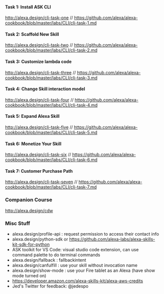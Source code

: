 #### Task 1: Install ASK CLI
http://alexa.design/cli-task-one  // https://github.com/alexa/alexa-cookbook/blob/master/labs/CLI/cli-task-1.md

#### Task 2: Scaffold New Skill
http://alexa.design/cli-task-two // https://github.com/alexa/alexa-cookbook/blob/master/labs/CLI/cli-task-2.md

#### Task 3: Customize lambda code
http://alexa.design/cli-task-three // https://github.com/alexa/alexa-cookbook/blob/master/labs/CLI/cli-task-3.md

#### Task 4: Change Skill interaction model
http://alexa.design/cli-task-four // https://github.com/alexa/alexa-cookbook/blob/master/labs/CLI/cli-task-4.md

#### Task 5: Expand Alexa Skill
http://alexa.design/cli-task-five // https://github.com/alexa/alexa-cookbook/blob/master/labs/CLI/cli-task-5.md

#### Task 6: Monetize Your Skill
http://alexa.design/cli-task-six // https://github.com/alexa/alexa-cookbook/blob/master/labs/CLI/cli-task-6.md

#### Task 7: Customer Purchase Path
http://alexa.design/cli-task-seven // https://github.com/alexa/alexa-cookbook/blob/master/labs/CLI/cli-task-7.md

### Companion Course
http://alexa.design/cdw

### Misc Stuff
- alexa.design/profile-api : request permission to access their contact info 
- alexa.design/python-sdk  or https://github.com/alexa-labs/alexa-skills-kit-sdk-for-python
- ASK toolkit for VS Code:   visual studio code extension, can use command palette to do terminal commands
- alexa.design/fallback : fallbackintent
- alexa.design/canfulfill : use your skill without invocation name
- alexa.design/show-mode : use your Fire tablet as an Alexa (have show mode turned on)
- https://developer.amazon.com/alexa-skills-kit/alexa-aws-credits
- Jed's Twitter for feedback: @jedespo 